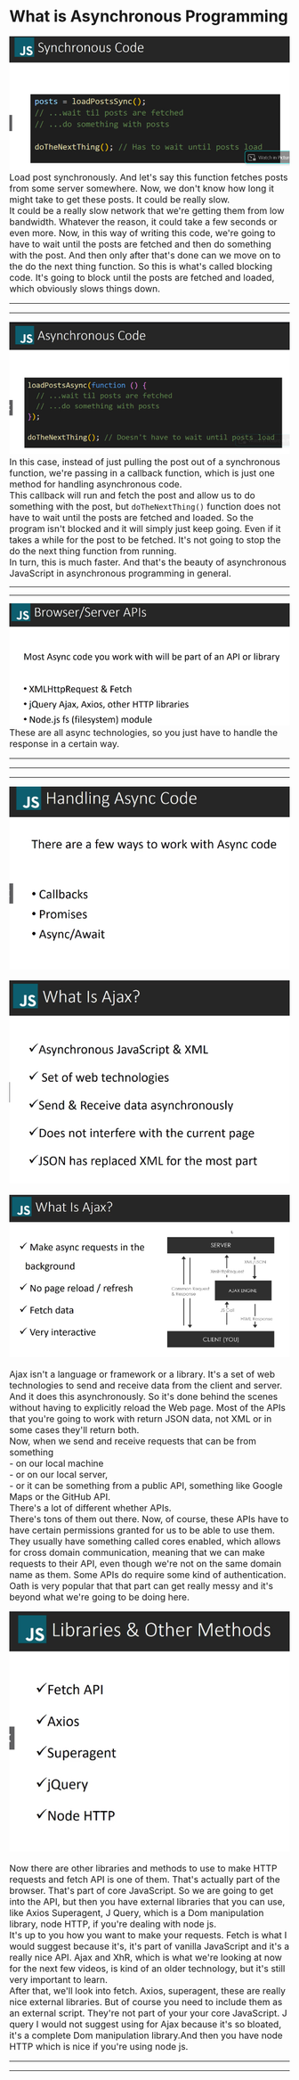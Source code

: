 # What is Asynchronous Programming

![Alt text](./images/sync.jpg)
<font size='3'>Load post synchronously.
And let's say this function fetches posts from some server somewhere.
Now, we don't know how long it might take to get these posts.
It could be really slow.<br/>
It could be a really slow network that we're getting them from low bandwidth.
Whatever the reason, it could take a few seconds or even more.
Now, in this way of writing this code, we're going to have to wait until the posts are fetched and
then do something with the post.
And then only after that's done can we move on to the do the next thing function.
So this is what's called blocking code.
It's going to block until the posts are fetched and loaded, which obviously slows things down.

<hr/>
<hr/>

![Alt text](./images/Async.jpg)
In this case, instead of just pulling the post out of a synchronous function, we're passing in a callback function, which is just one method for handling asynchronous code.<br/>
This callback will run and fetch the post and allow us to do something with the post, but `doTheNextThing()` function does not have to wait until the posts are fetched and loaded.
So the program isn't blocked and it will simply just keep going. Even if it takes a while for the post to be fetched.
It's not going to stop the do the next thing function from running.<br/>
In turn, this is much faster.
And that's the beauty of asynchronous JavaScript in asynchronous programming in general.</font>

<hr/>
<hr/>

![Alt text](./images/As.jpg)
<font size='3'> These are all async technologies, so you just have to handle the response in a certain way.

<hr/>
<hr/>
<hr/>

![Alt text](./images/AsyncMethods.jpg)

![Alt text](images/ajj.jpg)

![Alt text](./images/Ajax2.jpg)

Ajax isn't a language or framework or a library.
It's a set of web technologies to send and receive data from the client and server.
And it does this asynchronously.
So it's done behind the scenes without having to explicitly reload the Web page.
Most of the APIs that you're going to work with return JSON data, not XML or in some cases they'll return both.<br/>
Now, when we send and receive requests that can be from something<br/> - on our local machine <br/> - or on our local
server, <br/> - or it can be something from a public API, something like Google Maps or the GitHub API. <br/>
There's a lot of different whether APIs.<br/>
There's tons of them out there.
Now, of course, these APIs have to have certain permissions granted for us to be able to use them.<br/>
They usually have something called cores enabled, which allows for cross domain communication, meaning that we can make requests to their API, even though we're not on the same domain name as them.
Some APIs do require some kind of authentication.
Oath is very popular that that part can get really messy and it's beyond what we're going to be doing here.

![Alt text](./images/other.jpg)

Now there are other libraries and methods to use to make HTTP requests and fetch API is one of them.
That's actually part of the browser.
That's part of core JavaScript.
So we are going to get into the API, but then you have external libraries that you can use, like Axios
Superagent, J Query, which is a Dom manipulation library, node HTTP, if you're dealing with node js. <br/>
It's up to you how you want to make your requests. Fetch is what I would suggest because it's, it's part of vanilla
JavaScript and it's a really nice API.
Ajax and XhR, which is what we're looking at now for the next few videos, is kind of an older technology,
but it's still very important to learn.<br/>
After that, we'll look into fetch. Axios, superagent, these are really nice external libraries.
But of course you need to include them as an external script.
They're not part of your your core JavaScript. J query
I would not suggest using for Ajax because it's so bloated, it's a complete Dom manipulation library.And then you have node HTTP which is nice if you're using node js.

<hr/>
<hr/>

</font>
